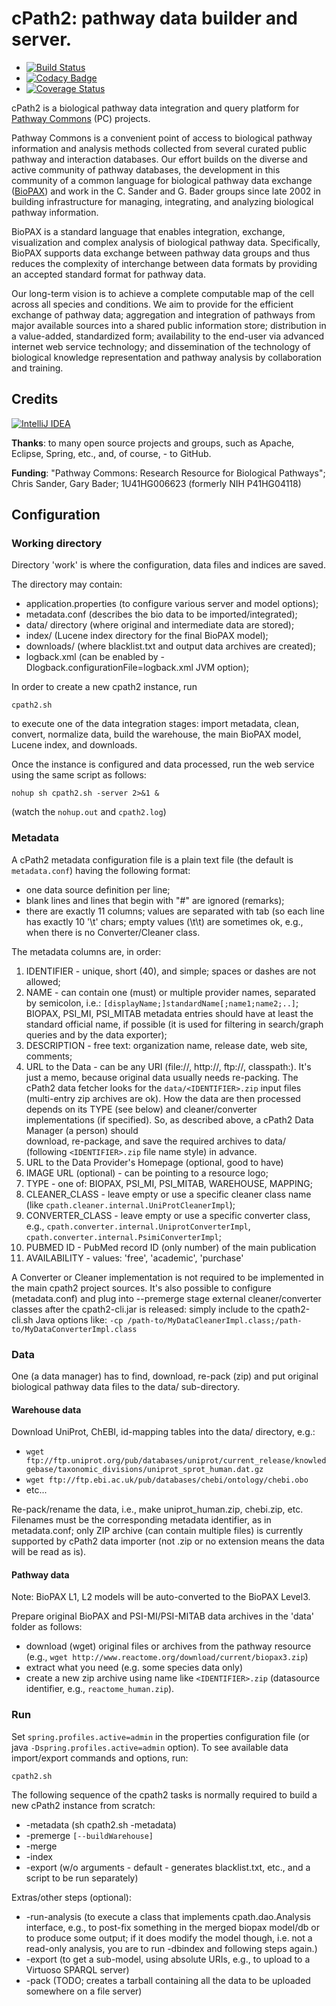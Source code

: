 # cPath2: pathway data builder and server.

- [![Build Status](https://travis-ci.org/PathwayCommons/cpath2.svg?branch=master)](https://travis-ci.org/PathwayCommons/cpath2) 
- [![Codacy Badge](https://api.codacy.com/project/badge/Grade/c9722bf60f714e87a7137ff2f2586926)](https://www.codacy.com/app/IgorRodchenkov/cpath2?utm_source=github.com&amp;utm_medium=referral&amp;utm_content=PathwayCommons/cpath2&amp;utm_campaign=Badge_Grade)
- [![Coverage Status](https://coveralls.io/repos/github/PathwayCommons/cpath2/badge.svg?branch=master)](https://coveralls.io/github/PathwayCommons/cpath2?branch=master) 

cPath2 is a biological pathway data integration and query platform 
for [Pathway Commons](http://www.pathwaycommons.org) (PC) projects.

Pathway Commons is a convenient point of access to biological pathway 
information and analysis methods collected from several curated public 
pathway and interaction databases. Our effort builds on the diverse and 
active community of pathway databases, the development in this community 
of a common language for biological pathway data exchange 
([BioPAX](http://www.biopax.org)) and work in the C. Sander and G. Bader 
groups since late 2002 in building infrastructure for managing, integrating, 
and analyzing biological pathway information. 
 
BioPAX is a standard language that enables integration, exchange, 
visualization and complex analysis of biological pathway data. Specifically, 
BioPAX supports data exchange between pathway data groups and thus reduces 
the complexity of interchange between data formats by providing an accepted 
standard format for pathway data.

Our long-term vision is to achieve a complete computable map of the cell across all species and 
conditions. We aim to provide for the efficient exchange of pathway data; aggregation and 
integration of pathways from major available sources into a shared public information store;
distribution in a value-added, standardized form; availability to the end-user via advanced 
internet web service technology; and dissemination of the technology of biological knowledge 
representation and pathway analysis by collaboration and training.

  
## Credits ###
[![IntelliJ IDEA](http://imagej.net/_images/thumb/1/1b/Intellij-idea.png/97px-Intellij-idea.png)](http://www.jetbrains.com/idea)

**Thanks**: to many open source projects and groups, such as Apache, Eclipse, Spring, etc., and, of course, - to GitHub.

**Funding**: "Pathway Commons: Research Resource for Biological Pathways"; Chris Sander, Gary Bader; 1U41HG006623 (formerly NIH P41HG04118)

## Configuration

### Working directory

Directory 'work' is where the configuration, data files and indices are saved.  

The directory may contain: 
- application.properties (to configure various server and model options);
- metadata.conf (describes the bio data to be imported/integrated);
- data/ directory (where original and intermediate data are stored);
- index/ (Lucene index directory for the final BioPAX model);
- downloads/ (where blacklist.txt and output data archives are created);
- logback.xml (can be enabled by -Dlogback.configurationFile=logback.xml JVM option);

In order to create a new cpath2 instance, run 

    cpath2.sh


to execute one of the data integration stages: import metadata, 
clean, convert, normalize data, build the warehouse, the main BioPAX model, Lucene index, and downloads.

Once the instance is configured and data processed, run the web service using the same 
script as follows:

    nohup sh cpath2.sh -server 2>&1 &

(watch the `nohup.out` and `cpath2.log`)

### Metadata

A cPath2 metadata configuration file is a plain text file (the default is `metadata.conf`) 
having the following format:
 - one data source definition per line;
 - blank lines and lines that begin with "#" are ignored (remarks);
 - there are exactly 11 columns; values are separated with tab (so each line has exactly 10 '\t' chars; 
   empty values (\t\t) are sometimes ok, e.g., when there is no Converter/Cleaner class.
 
The metadata columns are, in order: 
 1. IDENTIFIER - unique, short (40), and simple; spaces or dashes are not allowed;
 2. NAME - can contain one (must) or multiple provider names, separated 
 by semicolon, i.e.: `[displayName;]standardName[;name1;name2;..]`;
 BIOPAX, PSI_MI, PSI_MITAB metadata entries should have at least the standard 
 official name, if possible (it is used for filtering in search/graph queries and by the data exporter);
 3. DESCRIPTION - free text: organization name, release date, web site, comments;
 4. URL to the Data - can be any URI (file://, http://, ftp://, classpath:). 
 It's just a memo, because original data usually needs re-packing.
 The cPath2 data fetcher looks for the `data/<IDENTIFIER>.zip` 
 input files (multi-entry zip archives are ok). How the data are then processed depends 
 on its TYPE (see below) and cleaner/converter implementations (if specified).
 So, as described above, a cPath2 Data Manager (a person) should  
 download, re-package, and save the required archives to data/
 (following `<IDENTIFIER>.zip` file name style) in advance.
 5. URL to the Data Provider's Homepage (optional, good to have)
 6. IMAGE URL (optional) - can be pointing to a resource logo;
 7. TYPE - one of: BIOPAX, PSI_MI, PSI_MITAB, WAREHOUSE, MAPPING;
 8. CLEANER_CLASS - leave empty or use a specific cleaner class name (like `cpath.cleaner.internal.UniProtCleanerImpl`);
 9. CONVERTER_CLASS - leave empty or use a specific converter class, 
 e.g., `cpath.converter.internal.UniprotConverterImpl`, `cpath.converter.internal.PsimiConverterImpl`;
 10. PUBMED ID - PubMed record ID (only number) of the main publication
 11. AVAILABILITY - values: 'free', 'academic', 'purchase'

A Converter or Cleaner implementation is not required to be implemented in the main cpath2 project sources. 
It's also possible to configure (metadata.conf) and plug into --premerge stage external 
cleaner/converter classes after the cpath2-cli.jar is released:
simply include to the cpath2-cli.sh Java options like:
 `-cp /path-to/MyDataCleanerImpl.class;/path-to/MyDataConverterImpl.class` 

### Data

One (a data manager) has to find, download, re-pack (zip) and put original 
biological pathway data files to the data/ sub-directory.

#### Warehouse data

Download UniProt, ChEBI, id-mapping tables into the data/ directory, e.g.:
 - `wget ftp://ftp.uniprot.org/pub/databases/uniprot/current_release/knowledgebase/taxonomic_divisions/uniprot_sprot_human.dat.gz`
 - `wget ftp://ftp.ebi.ac.uk/pub/databases/chebi/ontology/chebi.obo`
 - etc...

Re-pack/rename the data, i.e., make uniprot_human.zip, chebi.zip, etc.  
Filenames must be the corresponding metadata identifier, as in metadata.conf; 
only ZIP archive (can contain multiple files) is currently supported by cPath2 data importer 
(not .zip or no extension means the data will be read as is).

#### Pathway data 

Note: BioPAX L1, L2 models will be auto-converted to the BioPAX Level3. 

Prepare original BioPAX and PSI-MI/PSI-MITAB data archives in the 'data' folder as follows:
 - download (wget) original files or archives from the pathway resource (e.g., `wget http://www.reactome.org/download/current/biopax3.zip`) 
 - extract what you need (e.g. some species data only)
 - create a new zip archive using name like `<IDENTIFIER>.zip` (datasource identifier, e.g., `reactome_human.zip`).

### Run 

Set `spring.profiles.active=admin` in the properties configuration file (or java `-Dspring.profiles.active=admin` option).
To see available data import/export commands and options, run: 

    cpath2.sh

The following sequence of the cpath2 tasks is normally required to build a new cPath2 instance from scratch: 
 - -metadata (sh cpath2.sh -metadata)
 - -premerge `[--buildWarehouse]`  
 - -merge
 - -index
 - -export (w/o arguments - default - generates blacklist.txt, etc., and a script to be run separately)

Extras/other steps (optional):
 - -run-analysis (to execute a class that implements cpath.dao.Analysis interface, 
  e.g., to post-fix something in the merged biopax model/db or to produce some output; 
  if it does modify the model though, i.e. not a read-only analysis, 
  you are to run -dbindex and following steps again.)
 - -export (to get a sub-model, using absolute URIs, e.g., to upload to a Virtuoso SPARQL server)
 - -pack (TODO; creates a tarball containing all the data to be uploaded somewhere on a file server)
